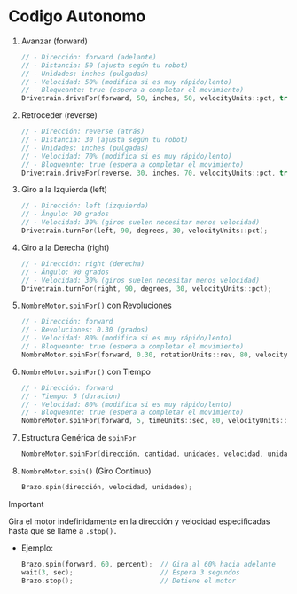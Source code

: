 # Codigo Autonomo

1. Avanzar (forward)

    ```cpp bash
    // - Dirección: forward (adelante)
    // - Distancia: 50 (ajusta según tu robot)
    // - Unidades: inches (pulgadas)
    // - Velocidad: 50% (modifica si es muy rápido/lento)
    // - Bloqueante: true (espera a completar el movimiento)
    Drivetrain.driveFor(forward, 50, inches, 50, velocityUnits::pct, true);

2. Retroceder (reverse)

    ```cpp bash
    // - Dirección: reverse (atrás)
    // - Distancia: 30 (ajusta según tu robot)
    // - Unidades: inches (pulgadas)
    // - Velocidad: 70% (modifica si es muy rápido/lento)
    // - Bloqueante: true (espera a completar el movimiento)
    Drivetrain.driveFor(reverse, 30, inches, 70, velocityUnits::pct, true);

3. Giro a la Izquierda (left)

    ```cpp bash
    // - Dirección: left (izquierda)
    // - Ángulo: 90 grados
    // - Velocidad: 30% (giros suelen necesitar menos velocidad)
    Drivetrain.turnFor(left, 90, degrees, 30, velocityUnits::pct);

4. Giro a la Derecha (right)

    ```cpp bash
    // - Dirección: right (derecha)
    // - Ángulo: 90 grados
    // - Velocidad: 30% (giros suelen necesitar menos velocidad)
    Drivetrain.turnFor(right, 90, degrees, 30, velocityUnits::pct);

5. `NombreMotor.spinFor()` con Revoluciones

    ```cpp bash
    // - Dirección: forward
    // - Revoluciones: 0.30 (grados)
    // - Velocidad: 80% (modifica si es muy rápido/lento)
    // - Bloqueante: true (espera a completar el movimiento)
    NombreMotor.spinFor(forward, 0.30, rotationUnits::rev, 80, velocityUnits::pct, true);

6. `NombreMotor.spinFor()` con Tiempo

    ```cpp bash
    // - Dirección: forward
    // - Tiempo: 5 (duracion)
    // - Velocidad: 80% (modifica si es muy rápido/lento)
    // - Bloqueante: true (espera a completar el movimiento)
    NombreMotor.spinFor(forward, 5, timeUnits::sec, 80, velocityUnits::pct, true);

7. Estructura Genérica de `spinFor`
   
    ```cpp bash
    NombreMotor.spinFor(dirección, cantidad, unidades, velocidad, unidadesVelocidad, esperar?);

8. `NombreMotor.spin()` (Giro Continuo)

    ```cpp bash
    Brazo.spin(dirección, velocidad, unidades);
>[!IMPORTANT]
> Gira el motor indefinidamente en la dirección y velocidad especificadas hasta que se llame a `.stop().`
- Ejemplo:

    ```cpp bash
    Brazo.spin(forward, 60, percent);  // Gira al 60% hacia adelante
    wait(3, sec);                      // Espera 3 segundos
    Brazo.stop();                      // Detiene el motor
